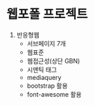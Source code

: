 # 웹포폴 프로젝트<br>
1. 반응형웹
    - 서브페이지 7개
    - 웹표준
    - 웹접근성(상단 GBN)
    - 시맨틱 태그
    - mediaquery
    - bootstrap 활용
    - font-awesome 활용